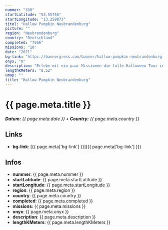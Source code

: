 ```yaml
---
nummer: "330"
startLatitude: "53.55756"
startLongitude: "13.259873"
titel: "Hallow Pumpkin Neubrandenburg"
picture: ""
region: "Neubrandenburg"
country: "Deutschland"
completed: "7566"
missions: "18"
date: "2021"
bg-link: "https://bannergress.com/banner/hallow-pumpkin-neubrandenburg-482b"
onyx: "0"
description: "Erlebe mit ein paar Missionen die tolle Halloween Tour in Neubrandenburg."
lengthKMeters: "8,52"
umap: ""
title: "Hallow Pumpkin Neubrandenburg"
---
```


# {{ page.meta.title }}
_**Datum:** {{ page.meta.date }} • **Country:** {{ page.meta.country }}_

## Links
- **bg-link**: [{{ page.meta['bg-link'] }}]({{ page.meta['bg-link'] }})

## Infos
- **nummer**: {{ page.meta.nummer }}
- **startLatitude**: {{ page.meta.startLatitude }}
- **startLongitude**: {{ page.meta.startLongitude }}
- **region**: {{ page.meta.region }}
- **country**: {{ page.meta.country }}
- **completed**: {{ page.meta.completed }}
- **missions**: {{ page.meta.missions }}
- **onyx**: {{ page.meta.onyx }}
- **description**: {{ page.meta.description }}
- **lengthKMeters**: {{ page.meta.lengthKMeters }}


